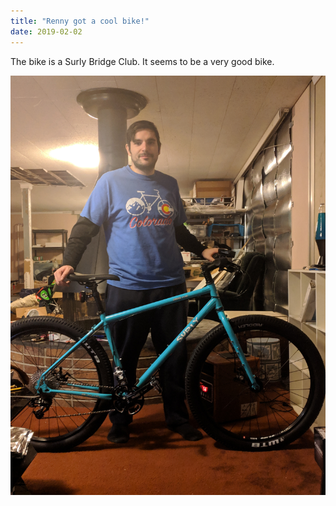 ```yaml
---
title: "Renny got a cool bike!"
date: 2019-02-02
---
```


The bike is a Surly Bridge Club. It seems to be a very good bike.

![aCoolBike.jpg](/bridgeClub.jpg)
